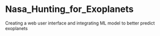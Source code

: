 # Nasa_Hunting_for_Exoplanets
Creating  a web user  interface and integrating ML model to better predict exoplanets
